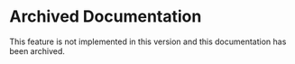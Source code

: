 # Archived Documentation

This feature is not implemented in this version and this documentation has been archived.
